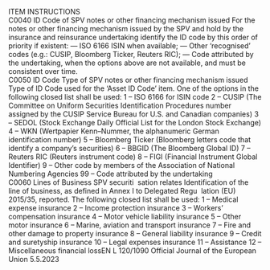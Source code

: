  
ITEM  INSTRUCTIONS  
C0040  ID Code of SPV notes or other 
financing mechanism issued  For the notes or other financing mechanism issued by the SPV and hold by the 
insurance and reinsurance undertaking identify the ID code by this order of 
priority if existent: 
— ISO 6166 ISIN when available; 
— Other ‘recognised’ codes (e.g.: CUSIP, Bloomberg Ticker, Reuters RIC); 
— Code attributed by the undertaking, when the options above are not available, 
and must be consistent over time.  
C0050  ID Code Type of SPV notes or 
other financing mechanism 
issued  Type of ID Code used for the ‘Asset ID Code’ item. One of the options in the 
following closed list shall be used: 
1 – ISO 6166 for ISIN code 
2 – CUSIP (The Committee on Uniform Securities Identification Procedures 
number assigned by the CUSIP Service Bureau for U.S. and Canadian companies) 
3 – SEDOL (Stock Exchange Daily Official List for the London Stock Exchange) 
4 – WKN (Wertpapier Kenn–Nummer, the alphanumeric German identification 
number) 
5 – Bloomberg Ticker (Bloomberg letters code that identify a company’s securities) 
6 – BBGID (The Bloomberg Global ID) 
7 – Reuters RIC (Reuters instrument code) 
8 – FIGI (Financial Instrument Global Identifier) 
9 – Other code by members of the Association of National Numbering Agencies 
99 – Code attributed by the undertaking  
C0060  Lines of Business SPV securiti ­
sation relates  Identification of the line of business, as defined in Annex I to Delegated Regu ­
lation (EU) 2015/35, reported. The following closed list shall be used: 
1 – Medical expense insurance 
2 – Income protection insurance 
3 – Workers’ compensation insurance 
4 – Motor vehicle liability insurance 
5 – Other motor insurance 
6 – Marine, aviation and transport insurance 
7 – Fire and other damage to property insurance 
8 – General liability insurance 
9 – Credit and suretyship insurance 
10 – Legal expenses insurance 
11 – Assistance 
12 – Miscellaneous financial lossEN  L 120/1090 Official Journal of the European Union 5.5.2023